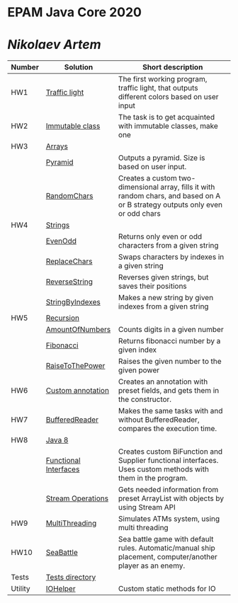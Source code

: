 # EPAM Java Core 2020
# _Nikolaev Artem_

| Number | Solution | Short description |
| ------ | ------ | ------ |
| HW1 | [Traffic light][Traffic light] | The first working program, traffic light, that outputs different colors based on user input |
| HW2 | [Immutable class][Immutable class] | The task is to get acquainted with immutable classes, make one  |
| HW3 | [Arrays][Arrays] |  |
|  | [Pyramid][Arrays1] | Outputs a pyramid. Size is based on user input. |
|  | [RandomChars][Arrays2] | Creates a custom two-dimensional array, fills it with random chars, and based on A or B strategy outputs only even or odd chars |
| HW4 | [Strings][Strings]  | 
|  | [EvenOdd][Strings1] | Returns only even or odd characters from a given string |
|  | [ReplaceChars][Strings2] | Swaps characters by indexes in a given string |
|  | [ReverseString][Strings3] | Reverses given strings, but saves their positions |
|  | [StringByIndexes][Strings4] | Makes a new string by given indexes from a given string |
| HW5 | [Recursion][Recursion] 
|  | [AmountOfNumbers][Recursion1] | Counts digits in a given number |
|  | [Fibonacci][Recursion2] | Returns fibonacci number by a given index |
|  | [RaiseToThePower][Recursion3] | Raises the given number to the given power |
| HW6 | [Custom annotation][Custom annotation]  | Creates an annotation with preset fields, and gets them in the constructor. |
| HW7 | [BufferedReader][BufferedReader]  | Makes the same tasks with and without BufferedReader, compares the execution time. |
| HW8 | [Java 8][Java 8]  |
|  | [Functional Interfaces][Java 8_1] | Creates custom BiFunction and Supplier functional interfaces. Uses custom methods with them in the program. |
|  | [Stream Operations][Java 8_2] | Gets needed information from preset ArrayList with objects by using Stream API |
| HW9| [MultiThreading][MultiThreading]  | Simulates ATMs system, using multi threading |
| HW10| [SeaBattle][SeaBattle]  | Sea battle game with default rules. Automatic/manual ship placement, computer/another player as an enemy. |
| Tests | [Tests directory][Tests]  |  |
| Utility | [IOHelper][Helper] | Custom static methods for IO |	
	
[Helper]: <https://github.com/VLDRospuskov/epamejc2020/tree/Artem_Nikolaev/com.epamejc.lessons/src/main/homeworks/utility/helper>
[Tests]: <https://github.com/VLDRospuskov/epamejc2020/tree/Artem_Nikolaev/com.epamejc.lessons/src/test/homeworks>
[Traffic light]: <https://github.com/VLDRospuskov/epamejc2020/tree/Artem_Nikolaev/com.epamejc.lessons/src/main/homeworks/HW_1_trafficLight>
[Immutable class]: <https://github.com/VLDRospuskov/epamejc2020/tree/Artem_Nikolaev/com.epamejc.lessons/src/main/homeworks/HW_2_immutableClass>

[Arrays]: <https://github.com/VLDRospuskov/epamejc2020/tree/Artem_Nikolaev/com.epamejc.lessons/src/main/homeworks/HW_3_arrays>
[Arrays1]: <https://github.com/VLDRospuskov/epamejc2020/tree/Artem_Nikolaev/com.epamejc.lessons/src/main/homeworks/HW_3_arrays/pyramidX>
[Arrays2]: <https://github.com/VLDRospuskov/epamejc2020/tree/Artem_Nikolaev/com.epamejc.lessons/src/main/homeworks/HW_3_arrays/randomChars>

[Strings]: <https://github.com/VLDRospuskov/epamejc2020/tree/Artem_Nikolaev/com.epamejc.lessons/src/main/homeworks/HW_4_strings>
[Strings1]: <https://github.com/VLDRospuskov/epamejc2020/tree/Artem_Nikolaev/com.epamejc.lessons/src/main/homeworks/HW_4_strings/evenOdd>
[Strings2]: <https://github.com/VLDRospuskov/epamejc2020/tree/Artem_Nikolaev/com.epamejc.lessons/src/main/homeworks/HW_4_strings/replaceChars>
[Strings3]: <https://github.com/VLDRospuskov/epamejc2020/tree/Artem_Nikolaev/com.epamejc.lessons/src/main/homeworks/HW_4_strings/reverseStringsOnPlaces>
[Strings4]: <https://github.com/VLDRospuskov/epamejc2020/tree/Artem_Nikolaev/com.epamejc.lessons/src/main/homeworks/HW_4_strings/stringByIndexes>

[Recursion]: <https://github.com/VLDRospuskov/epamejc2020/tree/Artem_Nikolaev/com.epamejc.lessons/src/main/homeworks/HW_5_recursion>
[Recursion1]: <https://github.com/VLDRospuskov/epamejc2020/tree/Artem_Nikolaev/com.epamejc.lessons/src/main/homeworks/HW_5_recursion/amountOfNumbers>
[Recursion2]: <https://github.com/VLDRospuskov/epamejc2020/tree/Artem_Nikolaev/com.epamejc.lessons/src/main/homeworks/HW_5_recursion/fibonacci>
[Recursion3]: <https://github.com/VLDRospuskov/epamejc2020/tree/Artem_Nikolaev/com.epamejc.lessons/src/main/homeworks/HW_5_recursion/raiseToThePower>

[Custom annotation]: <https://github.com/VLDRospuskov/epamejc2020/tree/Artem_Nikolaev/com.epamejc.lessons/src/main/homeworks/HW_6_customAnnotation>
[BufferedReader]: <https://github.com/VLDRospuskov/epamejc2020/tree/Artem_Nikolaev/com.epamejc.lessons/src/main/homeworks/HW_7_bufferedReader>

[Java 8]: <https://github.com/VLDRospuskov/epamejc2020/tree/Artem_Nikolaev/com.epamejc.lessons/src/main/homeworks/HW_8_Java8>
[Java 8_1]: <https://github.com/VLDRospuskov/epamejc2020/tree/Artem_Nikolaev/com.epamejc.lessons/src/main/homeworks/HW_8_Java8/functionalInterfaces>
[Java 8_2]: <https://github.com/VLDRospuskov/epamejc2020/tree/Artem_Nikolaev/com.epamejc.lessons/src/main/homeworks/HW_8_Java8/streamOperations>

[MultiThreading]: <https://github.com/VLDRospuskov/epamejc2020/tree/Artem_Nikolaev/com.epamejc.lessons/src/main/homeworks/HW_9_multithreading>
[SeaBattle]: <https://github.com/VLDRospuskov/epamejc2020/tree/Artem_Nikolaev/com.epamejc.lessons/src/main/homeworks/SeaBattle>

